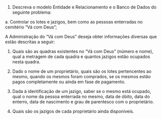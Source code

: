 1. Descreva o modelo Entidade e Relacionamento e o Banco de
Dados do seguinte problema:

  a. Controlar os lotes e jazigos, bem como as pessoas enterradas
  no cemitério “Vá com Deus”;

A Administração do “Vá com Deus” deseja obter informações
diversas que estão descritas a seguir:

  1. Quais são as quadras existentes no “Vá com Deus” (número e
  nome), qual a metragem de cada quadra e quantos jazigos estão ocupados
  nesta quadra.

  2. Dado o nome de um proprietário, quais são os lotes pertencentes
  ao mesmo, quando os mesmos foram comprados, se os mesmos estão
  pagos completamente ou ainda em fase de pagamento.

  3. Dada à identificação de um jazigo, saber se o mesmo está ocupado,
  qual o nome da pessoa enterrada no mesmo, data de óbito, data do enterro,
  data de nascimento e grau de parentesco com o proprietário.

  4. Quais são os jazigos de cada proprietário ainda disponíveis.
